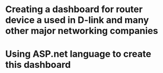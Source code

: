 # Creating a dashboard for router device a used in D-link and many other major networking companies
# Using ASP.net language to create this dashboard
